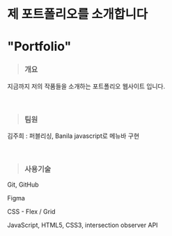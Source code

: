 <h1>제 포트폴리오를 소개합니다</h1>

<h1>"Portfolio"</h1>

<blockquote><h3>개요</h3></blockquote>
<p>지금까지 저의 작품들을 소개하는 포트폴리오 웹사이트 입니다.</p>
<br>

<blockquote><h3>팀원</h3></blockquote>
<p>김주희 : 퍼블리싱, Banila javascript로 메뉴바 구현</p>
<br>

<blockquote><h3>사용기술</h3></blockquote>
<p>Git, GitHub</p>
<p>Figma</p>
<p>CSS - Flex / Grid</p>
<p>JavaScript, HTML5, CSS3, intersection observer API</p>

<br>
